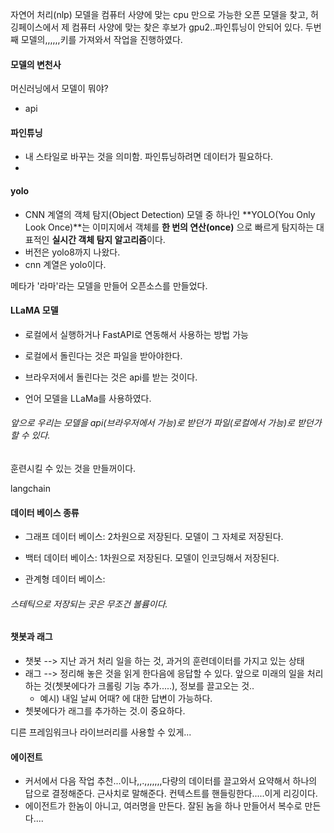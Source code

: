 
자연어 처리(nlp) 모델을 컴퓨터 사양에 맞는 cpu 만으로 가능한 오픈 모델을 찾고, 허깅페이스에서 제 컴퓨터 사양에 맞는 찾은 후보가 gpu2..파인튜닝이 안되어 있다. 두번째 모델의,,,,,,키를 가져와서 작업을 진행하였다. 

#### 모델의 변천사


머신러닝에서 모델이 뭐야?
- api

#### 파인튜닝
- 내 스타일로 바꾸는 것을 의미함. 파인튜닝하려면 데이터가 필요하다.
- 
#### yolo
- CNN 계열의 객체 탐지(Object Detection) 모델 중 하나인 **YOLO(You Only Look Once)**는 이미지에서 객체를 **한 번의 연산(once)** 으로 빠르게 탐지하는 대표적인 **실시간 객체 탐지 알고리즘**이다.
- 버전은 yolo8까지 나왔다. 
- cnn 계열은 yolo이다.

메타가 '라마'라는 모델을 만들어 오픈소스를 만들었다.



#### LLaMA 모델
- 로컬에서 실행하거나 FastAPI로 연동해서 사용하는 방법 가능
- 로컬에서 돌린다는 것은 파일을 받아야한다.
- 브라우저에서 돌린다는 것은 api를 받는 것이다.



- 언어 모델을 LLaMa를 사용하였다.
###### 앞으로 우리는 모델을 api(브라우저에서 가능)로 받던가 파일(로컬에서 가능)로 받던가 할 수 있다.



훈련시킬 수 있는 것을 만들꺼이다. 

langchain 


#### 데이터 베이스 종류

- 그래프 데이터 베이스: 2차원으로 저장된다. 모델이 그 자체로 저장된다. 

- 백터 데이터 베이스: 1차원으로 저장된다. 모델이 인코딩해서 저장된다. 

- 관계형 데이터 베이스: 


###### 스테틱으로 저장되는 곳은 무조건 볼륨이다.
#### 챗봇과 래그

- 챗봇 --> 지난 과거 처리 일을 하는 것, 과거의 훈련데이터를 가지고 있는 상태
- 래그 --> 정리해 놓은 것을 읽게 한다음에 응답할 수 있다. 앞으로 미래의 일을 처리하는 것(쳇봇에다가 크롤링 기능 추가.....), 정보를 끌고오는 것..
	- 예시) 내일 날씨 어때? 에 대한 답변이 가능하다.
- 쳇봇에다가 래그를 추가하는 것.이 중요하다.

디른 프레임워크나 라이브러리를 사용할 수 있게...

#### 에이전트
- 커서에서 다음 작업 추천...이나,,.,,,,,,,다량의 데이터를 끌고와서 요약해서 하나의 답으로 결정해준다. 근사치로 말해준다. 컨텍스트를 핸들링한다.....이게 리깅이다. 
- 에이전트가 한놈이 아니고, 여러명을 만든다. 잘된 놈을 하나 만들어서 복수로 만든다....









